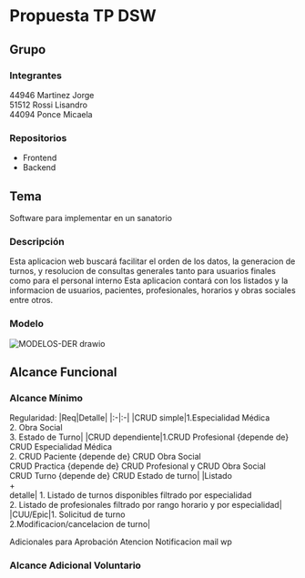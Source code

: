 # Propuesta TP DSW

## Grupo
### Integrantes
44946 Martinez Jorge<br>
51512 Rossi Lisandro<br>
44094 Ponce Micaela<br>


### Repositorios
* Frontend
* Backend


## Tema
Software para implementar en un sanatorio
### Descripción
Esta aplicacion web buscará facilitar el orden de los datos, la generacion de turnos, y resolucion de consultas generales tanto para usuarios finales como para el personal interno
Esta aplicacion contará con los listados y la informacion de usuarios, pacientes, profesionales, horarios y obras sociales entre otros.


### Modelo
![MODELOS-DER drawio](https://github.com/user-attachments/assets/aaca84b6-f563-4a88-ac3c-db1594a42f2e)


## Alcance Funcional 

### Alcance Mínimo

Regularidad:
|Req|Detalle|
|:-|:-|
|CRUD simple|1.Especialidad Médica<br>2. Obra Social<br>3. Estado de Turno|
|CRUD dependiente|1.CRUD Profesional {depende de} CRUD Especialidad Médica <br>2. CRUD Paciente {depende de} CRUD Obra Social<br> CRUD Practica {depende de} CRUD Profesional y CRUD Obra Social<br>CRUD Turno {depende de} CRUD Estado de turno|
|Listado<br>+<br>detalle| 1. Listado de turnos disponibles filtrado por especialidad<br> 2. Listado de profesionales filtrado por rango horario y por especialidad|
|CUU/Epic|1. Solicitud de turno<br>2.Modificacion/cancelacion de turno|



Adicionales para Aprobación
Atencion
Notificacion mail wp

### Alcance Adicional Voluntario

